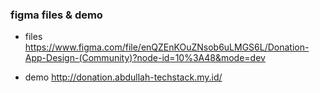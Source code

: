 
### figma files & demo
* files https://www.figma.com/file/enQZEnKOuZNsob6uLMGS6L/Donation-App-Design-(Community)?node-id=10%3A48&mode=dev

* demo http://donation.abdullah-techstack.my.id/
